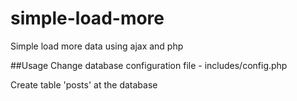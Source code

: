 # simple-load-more
Simple load more data using ajax and php

##Usage
  Change database configuration file - includes/config.php

  Create table 'posts' at the database 
 
